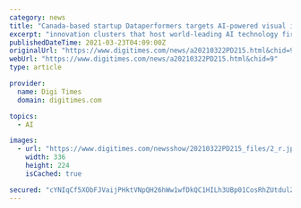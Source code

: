 ```yaml
---
category: news
title: "Canada-based startup Dataperformers targets AI-powered visual inspection solutions"
excerpt: "innovation clusters that host world-leading AI technology firms and talent, startup Dataperformers endeavors to incorporate AI technologies into the day-to-day operations of the manufacturing industry. The Dataperformers team specializing in deep learning ..."
publishedDateTime: 2021-03-23T04:09:00Z
originalUrl: "https://www.digitimes.com/news/a20210322PD215.html&chid=9"
webUrl: "https://www.digitimes.com/news/a20210322PD215.html&chid=9"
type: article

provider:
  name: Digi Times
  domain: digitimes.com

topics:
  - AI

images:
  - url: "https://www.digitimes.com/newsshow/20210322PD215_files/2_r.jpg"
    width: 336
    height: 224
    isCached: true

secured: "cYNIqCf5XObFJVaijPHktVNpQH26hWw1wfDkQC1HILh3UBp01CosRhZUtdulZ/qSQiZ8RUfL5uHaTND+DYlV0VjVm0wN5Dzc7JgrWPVn3uuWvklqroUR/2SfIDTxZi9hikBDso7Vu8PEWSsOXlmgWU9E3PjdXEZuxv7rnb86yhqZIuqbEBwexdes4TzM/aGKMTSC68blmAX308qNufQ0yOMLc2IFTrJJI6ffSOJNIyERgVChWKveGrlEFGtPnyt+Fb+B7aV6Huv+s21s352ig3nnjPaCKeIjFO7hvOzMbz2sh9emSuPTYH4Rf+e21VLhQz8YcO06IuzKlBPHsBgAz6UNauH3v2dp6j4NuPbCqBQ=;4bmGnIjy4nfuxqIEwx7z1w=="
---
```


